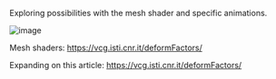 Exploring possibilities with the mesh shader and specific animations.

![image](https://github.com/user-attachments/assets/4d1603ac-9a29-4f5f-b068-35d60e33bd24)

Mesh shaders:
https://vcg.isti.cnr.it/deformFactors/

Expanding on this article:
https://vcg.isti.cnr.it/deformFactors/
